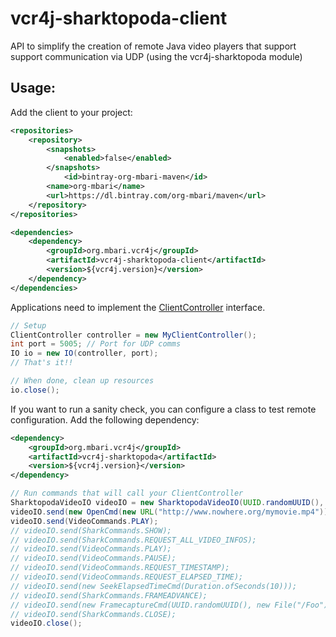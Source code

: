 # vcr4j-sharktopoda-client

API to simplify the creation of remote Java video players that support support communication via UDP (using the vcr4j-sharktopoda module)

## Usage:

Add the client to your project:

```xml
<repositories>
    <repository>
        <snapshots>
            <enabled>false</enabled>
        </snapshots>
            <id>bintray-org-mbari-maven</id>
        <name>org-mbari</name>
        <url>https://dl.bintray.com/org-mbari/maven</url>
    </repository>
</repositories>

<dependencies>
    <dependency>
        <groupId>org.mbari.vcr4j</groupId>
        <artifactId>vcr4j-sharktopoda-client</artifactId>
        <version>${vcr4j.version}</version>
    </dependency>
</dependencies>
```

Applications need to implement the [ClientController](src/main/java/org/mbari/vcr4j/sharktopoda/client/ClientController.java) interface.

```java
// Setup
ClientController controller = new MyClientController();
int port = 5005; // Port for UDP comms
IO io = new IO(controller, port);
// That's it!!

// When done, clean up resources
io.close();
```

If you want to run a sanity check, you can configure a class to test remote configuration. Add the following dependency:

```xml
<dependency>
    <groupId>org.mbari.vcr4j</groupId>
    <artifactId>vcr4j-sharktopoda</artifactId>
    <version>${vcr4j.version}</version>
</dependency>
```

```java
// Run commands that will call your ClientController
SharktopodaVideoIO videoIO = new SharktopodaVideoIO(UUID.randomUUID(), "localhost", port);
videoIO.send(new OpenCmd(new URL("http://www.nowhere.org/mymovie.mp4")));
videoIO.send(VideoCommands.PLAY);
// videoIO.send(SharkCommands.SHOW);
// videoIO.send(SharkCommands.REQUEST_ALL_VIDEO_INFOS);
// videoIO.send(VideoCommands.PLAY);
// videoIO.send(VideoCommands.PAUSE);
// videoIO.send(VideoCommands.REQUEST_TIMESTAMP);
// videoIO.send(VideoCommands.REQUEST_ELAPSED_TIME);
// videoIO.send(new SeekElapsedTimeCmd(Duration.ofSeconds(10)));
// videoIO.send(SharkCommands.FRAMEADVANCE);
// videoIO.send(new FramecaptureCmd(UUID.randomUUID(), new File("/Foo")));
// videoIO.send(SharkCommands.CLOSE);
videoIO.close();
```